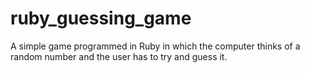 # ruby_guessing_game
A simple game programmed in Ruby in which the computer thinks of a random number and the user has to try and guess it.
